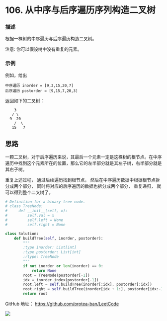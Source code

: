 # 106. 从中序与后序遍历序列构造二叉树


### 描述

根据一棵树的中序遍历与后序遍历构造二叉树。

注意:
你可以假设树中没有重复的元素。

### 示例

例如，给出

	中序遍历 inorder = [9,3,15,20,7]
	后序遍历 postorder = [9,15,7,20,3]

返回如下的二叉树：

```
    3
   / \
  9  20
    /  \
   15   7
```

## 思路

一颗二叉树，对于后序遍历来说，其最后一个元素一定是这棵树的根节点。在中序遍历中找到这个元素所在的位置，那么它的左半部分就是其左子树，右半部分就是其右子树。

重复上述过程， 通过后续遍历找到根节点， 然后在中序遍历数据中根据根节点拆分成两个部分， 同时将对应的后序遍历的数据也拆分成两个部分， 重复递归， 就可以得到整个二叉树了。

```python
# Definition for a binary tree node.
# class TreeNode:
#     def __init__(self, x):
#         self.val = x
#         self.left = None
#         self.right = None

class Solution:
    def buildTree(self, inorder, postorder):
        """
        :type inorder: List[int]
        :type postorder: List[int]
        :rtype: TreeNode
        """
        if not inorder or len(inorder) == 0:
            return None
        root = TreeNode(postorder[-1])
        idx = inorder.index(postorder[-1])
        root.left = self.buildTree(inorder[:idx], postorder[:idx])
        root.right = self.buildTree(inorder[idx + 1:], postorder[idx:-1])
        return root
```

GitHub 地址： https://github.com/protea-ban/LeetCode

![](https://img2018.cnblogs.com/blog/701977/201905/701977-20190501094902261-873549745.png)